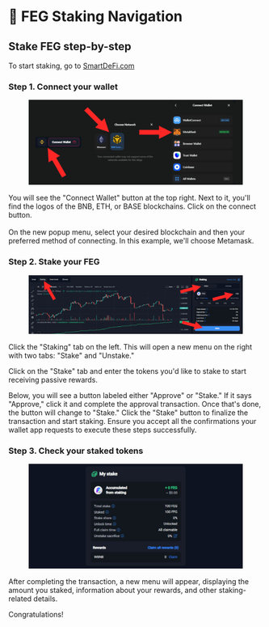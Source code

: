 # 🔀 FEG Staking Navigation

## Stake FEG step-by-step

To start staking, go to [SmartDeFi.com](https://smartdefi.com)

### Step 1. Connect your wallet

<figure><img src="../../.gitbook/assets/connect to fegex 25dec2023.jpg" alt=""><figcaption></figcaption></figure>

You will see the "Connect Wallet" button at the top right. Next to it, you'll find the logos of the BNB, ETH, or BASE blockchains. Click on the connect button.\
\
On the new popup menu, select your desired blockchain and then your preferred method of connecting. In this example, we'll choose Metamask.

### Step 2. Stake your FEG&#x20;

<figure><img src="../../.gitbook/assets/staking FEG main window.jpg" alt=""><figcaption></figcaption></figure>

Click the "Staking" tab on the left. This will open a new menu on the right with two tabs: "Stake" and "Unstake."

Click on the "Stake" tab and enter the tokens you'd like to stake to start receiving passive rewards.

Below, you will see a button labeled either "Approve" or "Stake." If it says "Approve," click it and complete the approval transaction. Once that's done, the button will change to "Stake." Click the "Stake" button to finalize the transaction and start staking. Ensure you accept all the confirmations your wallet app requests to execute these steps successfully.

### Step 3. Check your staked tokens&#x20;

<figure><img src="../../.gitbook/assets/my stake window.jpg" alt=""><figcaption></figcaption></figure>

After completing the transaction, a new menu will appear, displaying the amount you staked, information about your rewards, and other staking-related details.

Congratulations!
